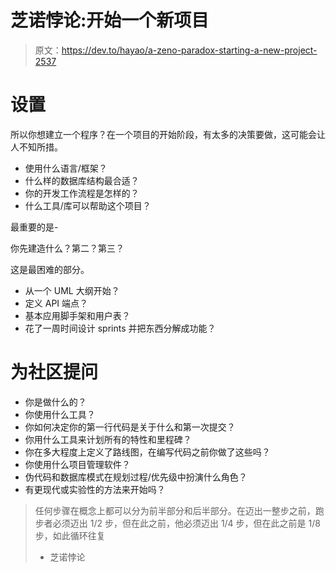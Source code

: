 # 芝诺悖论:开始一个新项目

> 原文：<https://dev.to/hayao/a-zeno-paradox-starting-a-new-project-2537>

# 设置

所以你想建立一个程序？在一个项目的开始阶段，有太多的决策要做，这可能会让人不知所措。

*   使用什么语言/框架？
*   什么样的数据库结构最合适？
*   你的开发工作流程是怎样的？
*   什么工具/库可以帮助这个项目？

最重要的是-

你先建造什么？第二？第三？

这是最困难的部分。

*   从一个 UML 大纲开始？
*   定义 API 端点？
*   基本应用脚手架和用户表？
*   花了一周时间设计 sprints 并把东西分解成功能？

# 为社区提问

*   你是做什么的？
*   你使用什么工具？
*   你如何决定你的第一行代码是关于什么和第一次提交？
*   你用什么工具来计划所有的特性和里程碑？
*   你在多大程度上定义了路线图，在编写代码之前你做了这些吗？
*   你使用什么项目管理软件？
*   伪代码和数据库模式在规划过程/优先级中扮演什么角色？
*   有更现代或实验性的方法来开始吗？

> 任何步骤在概念上都可以分为前半部分和后半部分。在迈出一整步之前，跑步者必须迈出 1/2 步，但在此之前，他必须迈出 1/4 步，但在此之前是 1/8 步，如此循环往复
> 
> *   芝诺悖论